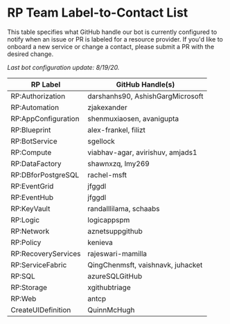 # RP Team Label-to-Contact List
This table specifies what GitHub handle our bot is currently configured to notify when an issue or PR is labeled for a resource provider. If you'd like to onboard a new service or change a contact, please submit a PR with the desired change. 

*Last bot configuration update: 8/19/20.*

| RP Label                   | GitHub Handle(s)                  |
| -------------------------- | --------------------------------- |
| RP:Authorization           | darshanhs90, AshishGargMicrosoft  |
| RP:Automation              | zjakexander                       |
| RP:AppConfiguration        | shenmuxiaosen, avanigupta         |
| RP:Blueprint               | alex-frankel, filizt              |
| RP:BotService              | sgellock                          |
| RP:Compute                 | viabhav-agar, avirishuv, amjads1  |
| RP:DataFactory             | shawnxzq, lmy269                  |
| RP:DBforPostgreSQL         | rachel-msft                       |
| RP:EventGrid               | jfggdl                            |
| RP:EventHub                | jfggdl                            |
| RP:KeyVault                | randalllilama, schaabs            |
| RP:Logic                   | logicappspm                       |
| RP:Network                 | aznetsuppgithub                   |
| RP:Policy                  | kenieva                           |
| RP:RecoveryServices        | rajeswari-mamilla                 |
| RP:ServiceFabric           | QingChenmsft, vaishnavk, juhacket |
| RP:SQL                     | azureSQLGitHub                    |
| RP:Storage                 | xgithubtriage                     |
| RP:Web                     | antcp                             |
| CreateUIDefinition         | QuinnMcHugh                       |






